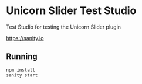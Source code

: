 # Unicorn Slider Test Studio

Test Studio for testing the Unicorn Slider plugin

https://sanity.io

## Running

```
npm install
sanity start
```
